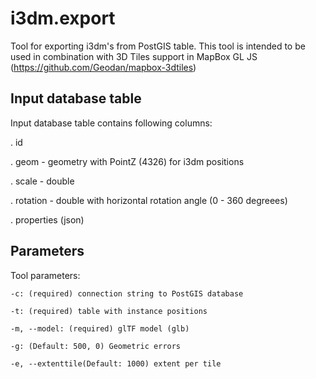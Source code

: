 # i3dm.export

Tool for exporting i3dm's from PostGIS table. This tool is intended to be used in combination with 3D Tiles support in MapBox GL JS (https://github.com/Geodan/mapbox-3dtiles)

## Input database table

Input database table contains following columns: 

. id

. geom - geometry with PointZ (4326) for i3dm positions

. scale - double 

. rotation - double with horizontal rotation angle (0 - 360 degreees)

. properties (json)

## Parameters

Tool parameters:

```
-c: (required) connection string to PostGIS database

-t: (required) table with instance positions

-m, --model: (required) glTF model (glb)

-g: (Default: 500, 0) Geometric errors

-e, --extenttile(Default: 1000) extent per tile

```









